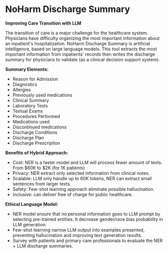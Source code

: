 # NoHarm Discharge Summary
**Improving Care  Transition with LLM**

The transition of care is a major challenge for the healthcare system. Physicians have difficulty organizing the most important information about an inpatient's hospitalization. NoHarm Discharge Summary is artificial intelligence, based on large language models. This tool extracts the most important information from inpatients' records then writes the discharge summary for physicians to validate (as a clinical decision support system). 

**Summary Elements:**
- Reason for Admission
- Diagnostics 
- Allergies
- Previously used medications
- Clinical Summary
- Laboratory Tests
- Textual Exams
- Procedures Performed
- Medications used
- Discontinued medications
- Discharge Conditions
- Discharge Plan
- Discharge Prescription

**Benefits of Hybrid Approach:**

- Cost: NER is a faster model and LLM will process fewer amount of texts. From $60K to $2K (for 1K patients)
- Privacy: NER extract only selected information from clinical notes.
- Scalable: LLM only handle up to 60K tokens, NER can extract small sentences from larger texts.
- Safety: Few-shot learning approach eliminate possible hallucination.
- Inclusive: can deliver free of charge for public healthcare.

**Ethical Language Model:**

- NER model ensure that no personal information goes to LLM prompt by selecting pre-trained entities. It decrease gender/race bias probability in LLM generation.
- Few-shot learning narrow LLM output into examples presented, preventing hallucination and improving text generation results.
- Survey with patients and  primary care professionals to evaluate the NER + LLM discharge summaries.
